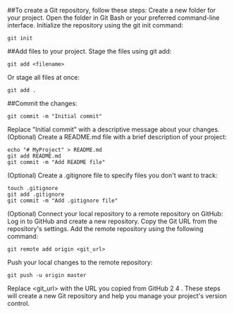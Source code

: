 ##To create a Git repository, follow these steps:
Create a new folder for your project.
Open the folder in Git Bash or your preferred command-line interface.
Initialize the repository using the git init command:
```
git init
```
##Add files to your project.
Stage the files using git add:
```
git add <filename>
```
Or stage all files at once:
```
git add .
```
##Commit the changes:
```
git commit -m "Initial commit"
```
Replace "Initial commit" with a descriptive message about your changes.
(Optional) Create a README.md file with a brief description of your project:
```
echo "# MyProject" > README.md
git add README.md
git commit -m "Add README file"
```
(Optional) Create a .gitignore file to specify files you don't want to track:
```
touch .gitignore
git add .gitignore
git commit -m "Add .gitignore file"
```
(Optional) Connect your local repository to a remote repository on GitHub:
Log in to GitHub and create a new repository.
Copy the Git URL from the repository's settings.
Add the remote repository using the following command:
```
git remote add origin <git_url>
```
Push your local changes to the remote repository:
```
git push -u origin master
```
Replace <git_url> with the URL you copied from GitHub
2
4
.
These steps will create a new Git repository and help you manage your project's version control.